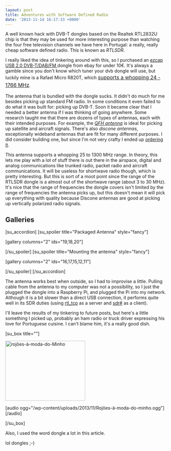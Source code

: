 ```yaml
---
layout: post
title: Adventures with Software Defined Radio
date: '2013-11-14 16:17:33 +0000'
---
```


A well known hack with DVB-T dongles based on the Realtek RTL2832U chip is that they may be used for more interesting purpose than watching the four free television channels we have here in Portugal: a really, really cheap software defined radio. This is known as *RTLSDR*.

I really liked the idea of tinkering around with this, so I purchased an <a href="http://www.ebay.com/sch/i.html?_nkw=ezcap+dvb-t&amp;_sacat=0">ezcap USB 2.0 DVB-T/DAB/FM </a>dongle from ebay for under 10&euro;. It's always a gamble since you don't know which tuner your dvb dongle will use, but luckily mine is a Rafael Micro R820T, which <a style="font-size: 16px; line-height: 1.5;" href="http://sdr.osmocom.org/trac/wiki/rtl-sdr">supports a whopping 24 - 1766 MHz</a>.

The antenna that is bundled with the dongle sucks. It didn't do much for me besides picking up standard FM radio. In some conditions it even failed to do what it was built for: picking up DVB-T. Soon it became clear that I needed a better antenna if I was thinking of going anywhere. Some research taught me that there are dozens of types of antennas, each with their intended purposes. For example, the <a href="http://www.g4ilo.com/qfh.html">*QFH antenna*</a> is ideal for picking up satellite and aircraft signals. There's also *discone antennas*, exceptionally wideband antennas that are fit for many different purposes. I did consider building one, but since I'm not very crafty I ended up <a href="http://www.rms.pt/p/69/discone-d1000ph">ordering it</a>.

This antenna supports a whopping 25 to 1300 MHz range. In theory, this lets me play with a lot of stuff there is out there in the airspace, digital and analog communications like trunked radio, packet radio and aircraft communications. It will be useless for shortwave radio though, which is pretty interesting. But this is sort of a moot point since the range of the RTLSDR dongle is a almost out of the shortwave range (about 3 to 30 MHz). It's nice that the range of frequencies the dongle covers isn't limited by the range of frequencies the antenna picks up, but this doesn't mean it will pick up everything with quality because Discone antennas are good at picking up vertically polarized radio signals.

<h2>Galleries</h2>
[su_accordion]
[su_spoiler title="Packaged Antenna" style="fancy"]

[gallery columns="2" ids="19,18,20"]

[/su_spoiler]
[su_spoiler title="Mounting the antenna" style="fancy"]

[gallery columns="2" ids="16,17,15,12,11"]

[/su_spoiler]
[/su_accordion]

The antenna works best when outside, so I had to improvise a little. Pulling cable from the antenna to my computer was not a possibility, so I just the plugged the dongle into a Raspberry Pi, and plugged the Pi into my network. Although it is a bit slower than a direct USB connection, it performs quite well in its SDR duties (using <a href="http://sdr.osmocom.org/trac/wiki/rtl-sdr">rtl_tcp</a> as a server and <a href="http://sdrsharp.com/">sdr#</a> as a client).

I'll leave the results of my tinkering to future posts, but here's a little something I picked up, probably an ham radio or truck driver expressing his love for Portuguese cuisine. I can't blame him, it's a really good dish.

[su_box title=""]

<a href="/wp-content/uploads/2013/11/roj&otilde;es-&agrave;-moda-do-Minho.jpg"><img class="size-full wp-image-136 aligncenter" src="/wp-content/uploads/2013/11/roj&otilde;es-&agrave;-moda-do-Minho.jpg" alt="roj&otilde;es-&agrave;-moda-do-Minho" width="250" height="188" /></a>

[audio ogg="/wp-content/uploads/2013/11/Roj&otilde;es-&agrave;-moda-do-minho.ogg"][/audio]

[/su_box]

Also, I used the word dongle a lot in this article.

lol dongles ;-)


